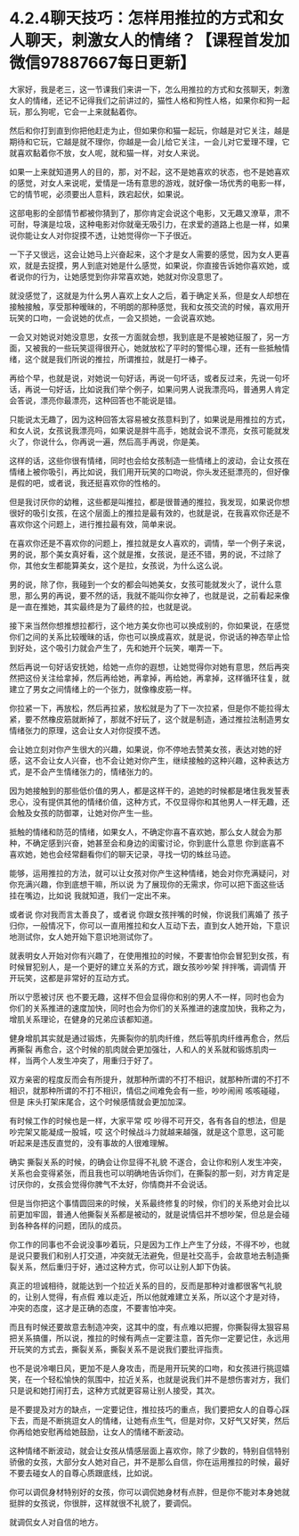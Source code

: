 # 4.2.4聊天技巧：怎样用推拉的方式和女人聊天，刺激女人的情绪？【课程首发加微信97887667每日更新】

大家好，我是老三，这一节课我们来讲一下，怎么用推拉的方式和女孩聊天，刺激女人的情绪，还记不记得我们之前讲过的，猫性人格和狗性人格，如果你和狗一起玩，那么狗呢，它会一上来就黏着你。

然后和你打到直到你把他赶走为止，但如果你和猫一起玩，你越是对它关注，越是期待和它玩，它越是就不理你，你越是一会儿给它关注，一会儿对它爱理不理，它就喜欢黏着你不放，女人呢，就和猫一样，对女人来说。

如果一上来就知道男人的目的，那，对不起，这不是她喜欢的状态，也不是她喜欢的感觉，对女人来说呢，爱情是一场有意思的游戏，就好像一场优秀的电影一样，它的情节呢，必须要出人意料，跌宕起伏，如果说。

这部电影的全部情节都被你猜到了，那你肯定会说这个电影，又无趣又潦草，肃不可耐，导演是垃圾，这种电影对你就毫无吸引力，在求爱的道路上也是一样，如果说你能让女人对你捉摸不透，让她觉得你一下子很近。

一下子又很远，这会让她马上兴奋起来，这个才是女人需要的感觉，因为女人更喜欢，就是去捉摸，男人到底对她是什么感觉，如果说，你直接告诉她你喜欢她，或者说你的行为，让她感觉到你非常喜欢她，她就对你没意思了。

就没感觉了，这就是为什么男人喜欢上女人之后，着于确定关系，但是女人却想在接触接触，享受那种暧昧的，不明朗的那种感觉，我和女孩交流的时候，喜欢用开玩笑的口吻，一会说她的优点，一会又损她，一会说喜欢她。

一会又对她说对她没意思，女孩一方面就会想，我到底是不是被她征服了，另一方面，又被我的一些玩笑逗得很开心，她就放松了平时的警惕心理，还有一些抵触情绪，这个就是我们所说的推拉，所谓推拉，就是打一棒子。

再给个早，也就是说，对她说一句好话，再说一句坏话，或者反过来，先说一句坏话，再说一句好话，比如说我们举个例子，如果问男人说我漂亮吗，普通男人肯定会答说，漂亮你最漂亮，这种回答也不能说是错。

只能说太无趣了，因为这种回答太容易被女孩意料到了，如果说是用推拉的方式，和女人说，女孩说我漂亮吗，如果说是胖牛高手，她就会说不漂亮，女孩可能就发火了，你说什么，你再说一遍，然后高手再说，你是美。

这样的话，这些你很有情绪，同时也会给女孩制造一些情绪上的波动，会让女孩在情绪上被你吸引，再比如说，我们用开玩笑的口吻说，你头发还挺漂亮的，但好像是假的吧，或者说，我还挺喜欢你的性格的。

但是我讨厌你的幼稚，这些都是叫推拉，都是很普通的推拉，我发现，如果说你想很好的吸引女孩，在这个层面上的推拉是最有效的，也就是说，在我喜欢你还是不喜欢你这个问题上，进行推拉最有效，简单来说。

在喜欢你还是不喜欢你的问题上，推拉就是女人喜欢的，调情，举一个例子来说，男的说，那个美女真好看，这个就是推，女孩说，是还不错，男的说，不过除了你，其他女生都能算美女，这个是拉，女孩说，为什么这么说。

男的说，除了你，我碰到一个女的都会叫她美女，女孩可能就发火了，说什么意思，那么男的再说，要不然的话，我就不能叫你女神了，也就是说，之前看起来像是一直在推她，其实最终是为了最终的拉，也就是说。

接下来当然你想推想拉都行，这个地方美女你也可以换成别的，你如果说，在感觉你们之间的关系比较暧昧的话，你也可以换成喜欢，就是说，你说话的神态举止恰到好处，这个吸引力就会产生了，先和她开个玩笑，嘲弄一下。

然后再说一句好话安抚她，给她一点你的遐想，让她觉得你对她有意思，然后再突然把这份关注给拿掉，然后再给她，再拿掉，再给她，再拿掉，这样循环往复，就建立了男女之间情绪上的一个张力，就像橡皮筋一样。

你拉紧一下，再放松，然后再拉紧，放松就是为了下一次拉紧，但是你不能拉得太紧，要不然橡皮筋就断掉了，那就不好玩了，这个就是制造，通过推拉法制造男女情绪张力的原理，这会让女人对你捉摸不透。

会让她立刻对你产生很大的兴趣，如果说，你不停地去赞美女孩，表达对她的好感，这不会让女人兴奋，也不会让她对你产生，继续接触的这种兴趣，这种表达方式，是不会产生情绪张力的，情绪张力的。

因为她接触到的那些低价值的男人，都是这样干的，追她的时候都是堵住我发誓表忠心，没有提供其他的情绪价值，这种方式，不仅显得你和其他男人一样无趣，还会触及女孩的防御罩，让她对你产生一些。

抵触的情绪和防范的情绪，如果女人，不确定你喜不喜欢她，那么女人就会为那种，不确定感到兴奋，她甚至会和身边的闺蜜讨论，你到底什么意思 你到底喜不喜欢她，她也会经常翻看你们的聊天记录，寻找一切的蛛丝马迹。

能够，运用推拉的方法，就可以让女孩对你产生这种情绪，她会对你充满疑问，对你充满兴趣，你到底想干嘛，所以说 为了展现你的无需求，你可以把下面这些话挂在嘴边，比如说 我就知道，我们一定出不来。

或者说 你对我而言太善良了，或者说 你跟女孩拌嘴的时候，你说我们离婚了 孩子归你，一般情况下，你可以一直用推拉和女人互动下去，直到女人她开始，下意识地测试你，女人她开始下意识地测试你了。

就表明女人开始对你有兴趣了，在使用推拉的时候，不要害怕你会冒犯到女孩，有时候冒犯别人，是一个更好的建立关系的方式，跟女孩吵吵架 拌拌嘴，调调情 开开玩笑，这都是非常好的互动方式。

所以宁愿被讨厌 也不要无趣，这样不但会显得你和别的男人不一样，同时也会为你们的关系推进的速度加快，同时也会为你们的关系推进的速度加快，我称之为，增肌关系理论，在健身的兄弟应该都知道。

健身增肌其实就是通过锻炼，先撕裂你的肌肉纤维，然后等肌肉纤维再愈合，然后再撕裂 再愈合，这个时候的肌肉就会更加强壮，人和人的关系就和锻炼肌肉一样，当两个人发生冲突了，用重归于好了。

双方亲密的程度反而会有所提升，就那种所谓的不打不相识，就那种所谓的不打不相识，就那种所谓的不打不相识，情侣之间难免会有一些，吵吵闹闹 咳咳碰碰，但是 床头打架床尾合，这个时候感情就会更加加深。

有时候工作的时候也是一样，大家平常 哎 吵得不可开交，各有各自的想法，但是吵完架又能凝成一股城，哎 这个时候战斗力就越来越强，就是这个意思，这可能听起来是违反直觉的，没有事故的人很难理解。

确实 撕裂关系的时候，的确会让你显得不礼貌 不遂合，会让你和别人发生冲突，关系也会变得紧张，而且我也可以明确地告诉你们，在撕裂的那一刻，对方肯定是讨厌你的，女孩会觉得你脾气不太好，你情商并不会说话。

但是当你把这个事情圆回来的时候，关系最终修复的时候，你们的关系绝对会比以前更加牢固，普通人他撕裂关系都是被动的，就是说情侣并不想吵架，但总是会碰到各种各样的问题，团队的成员。

你工作的同事也不会说没事吵着玩，只是因为工作上产生了分歧，不得不吵，也就是说只要我们和别人打交道，冲突就无法避免，但是社交高手，会故意地去制造撕裂关系，然后重归于好，通过这种方式，你可以让别人卸下伪装。

真正的坦诚相待，就能达到一个拉近关系的目的，反而是那种对谁都很客气礼貌的，让别人觉得，有点假 难以走近，所以他就难建立关系，所以这个才是对待，冲突的态度，这才是正确的态度，不要害怕冲突。

而且有时候还要故意去制造冲突，这其中的度，有点难以把握，你撕裂得太狠容易把关系搞僵，所以说，推拉的时候有两点一定要注意，首先你一定要记住，永远用开玩笑的方式去，撕裂关系，撕裂关系不是说我们要批评指责。

也不是说冷嘲日风，更加不是人身攻击，而是用开玩笑的口吻，和女孩进行挑逗嬉笑，在一个轻松愉快的氛围中，拉近关系，也就是说我们并不是想伤害对方，我们只是说和她打闹打去，这种方式就更容易让别人接受，其次。

是不要提及对方的缺点，一定要记住，推拉技巧的重点，我们要把女人的自尊心踩下去，而是不断挑逗女人的情绪，让她有点生气，但是对你，又好气又好笑，然后你再给她安慰再给她鼓励，让女人的情绪不断波动。

这种情绪不断波动，就会让女孩从情感层面上喜欢你，除了少数的，特别自信特别骄傲的女孩，大部分女人她对自己，并不是那么自信，你在运用推拉的时候，最好不要去碰女人的自尊心质跟底线，比如说。

你可以调侃身材特别好的女孩，你可以调侃她身材有点胖，但是你不能对本身她就挺胖的女孩说，你很胖，这样就很不礼貌了，要调侃。

就调侃女人对自信的地方。